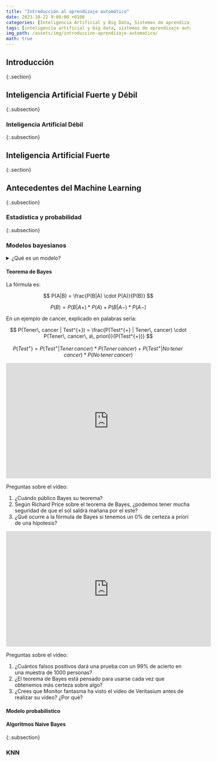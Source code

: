 ```yaml
---
title: "Introducción al aprendizaje automático"
date: 2023-10-22 9:00:00 +0100
categories: [Inteligencia Artificial y Big Data, Sistemas de aprendizaje automático]
tags: [inteligencia artificial y big data, sistemas de aprendizaje automático]
img_path: /assets/img/introduccion-aprendizaje-automatico/
math: true
---
```


## Introducción

{:.section}
## Inteligencia Artificial Fuerte y Débil

{:.subsection}
### Inteligencia Artificial Débil

{:.subsection}
## Inteligencia Artificial Fuerte

{:.section}
## Antecedentes del Machine Learning

{:.subsection}
### Estadística y probabilidad

{:.subsection}
### Modelos bayesianos

<details class="card mb-2">
  <summary class="card-header question">¿Qué es un modelo?</summary>
  <div class="card-body" markdown="1">

Es aquel que sea capaz de contestar a las preguntas.

<!-- Comentario para que no se descuajeringue la cosa -->
  </div>
</details>

#### Teorema de Bayes

La fórmula es:

$$
P(A|B) = \frac{P(B|A) \cdot P(A)}{P(B)}
$$

$$
P(B) = P(B|A+) * P(A) + P(B|A-) * P(A-)
$$

En un ejemplo de cancer, explicado en palabras sería:

$$
P(Tener\, cancer | Test^{+}) = \frac{P(Test^{+} | Tener\, cancer) \cdot P(Tener\, cancer\, a\, priori)}{P(Test^{+})}
$$

$$
P(Test^{+}) = P(Test^{+}|Tener\, cancer) * P(Tener\, cancer) + P(Test^{+}|No\, tener\, cancer) * P(No\, tener\, cancer)
$$ 

<iframe width="560" height="315" src="https://www.youtube.com/embed/D7KKlC0LOyw?si=aafB2y3h6HnorfLT" title="YouTube video player" frameborder="0" allow="accelerometer; autoplay; clipboard-write; encrypted-media; gyroscope; picture-in-picture; web-share" allowfullscreen></iframe>

Preguntas sobre el vídeo:

1. ¿Cuándo público Bayes su teorema?
1. Según Richard Price sobre el teorema de Bayes, ¿podemos tener mucha seguridad de que el sol saldrá mañana por el este?
1. ¿Qué ocurre a la fórmula de Bayes si tenemos un 0% de certeza a priori de una hipotesis?

<iframe width="560" height="315" src="https://www.youtube.com/embed/nod4kJW-Zas?si=h5rG3WbTRJZjRdGF" title="YouTube video player" frameborder="0" allow="accelerometer; autoplay; clipboard-write; encrypted-media; gyroscope; picture-in-picture; web-share" allowfullscreen></iframe>

Preguntas sobre el vídeo:

1. ¿Cuántos falsos positivos dará una prueba con un 99% de acierto en una muestra de 1000 personas?
1. ¿El teorema de Bayes está pensado para usarse cada vez que obtenemos más certeza sobre algo?
1. ¿Crees que Monitor fantasma ha visto el vídeo de Veritasium antes de realizar su vídeo? ¿Por qué?

#### Modelo probabilístico

#### Algoritmos Naive Bayes

{:.subsection}
### KNN
